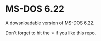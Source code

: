 # MS-DOS 6.22

A dowsnloadable version of MS-DOS 6.22.

Don't forget to hit the :star: if you like this repo.
